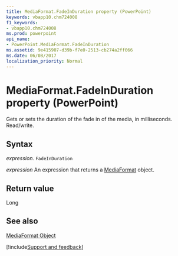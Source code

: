 ```yaml
---
title: MediaFormat.FadeInDuration property (PowerPoint)
keywords: vbapp10.chm724008
f1_keywords:
- vbapp10.chm724008
ms.prod: powerpoint
api_name:
- PowerPoint.MediaFormat.FadeInDuration
ms.assetid: 9e415907-d39b-f7e0-2513-cb274a2ff066
ms.date: 06/08/2017
localization_priority: Normal
---
```



# MediaFormat.FadeInDuration property (PowerPoint)

Gets or sets the duration of the fade in of the media, in milliseconds. Read/write.


## Syntax

_expression_. `FadeInDuration`

 _expression_ An expression that returns a [MediaFormat](PowerPoint.MediaFormat.md) object.


## Return value

Long


## See also


[MediaFormat Object](PowerPoint.MediaFormat.md)

[!include[Support and feedback](~/includes/feedback-boilerplate.md)]